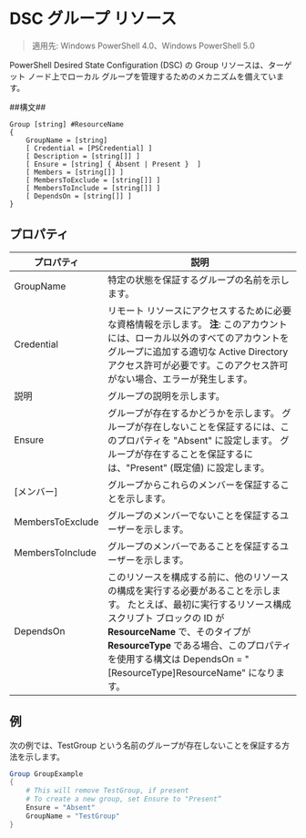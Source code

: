 # DSC グループ リソース

> 適用先: Windows PowerShell 4.0、Windows PowerShell 5.0

PowerShell Desired State Configuration (DSC) の Group リソースは、ターゲット ノード上でローカル グループを管理するためのメカニズムを備えています。

##構文##
```
Group [string] #ResourceName
{
    GroupName = [string]
    [ Credential = [PSCredential] ]
    [ Description = [string[]] ]
    [ Ensure = [string] { Absent | Present }  ]
    [ Members = [string[]] ]
    [ MembersToExclude = [string[]] ]
    [ MembersToInclude = [string[]] ]
    [ DependsOn = [string[]] ]
}
```

## プロパティ

|  プロパティ  |  説明   | 
|---|---| 
| GroupName| 特定の状態を保証するグループの名前を示します。| 
| Credential| リモート リソースにアクセスするために必要な資格情報を示します。 **注**: このアカウントには、ローカル以外のすべてのアカウントをグループに追加する適切な Active Directory アクセス許可が必要です。このアクセス許可がない場合、エラーが発生します。
| 説明| グループの説明を示します。| 
| Ensure| グループが存在するかどうかを示します。 グループが存在しないことを保証するには、このプロパティを "Absent" に設定します。 グループが存在することを保証するには、"Present" (既定値) に設定します。| 
| [メンバー]| グループからこれらのメンバーを保証することを示します。| 
| MembersToExclude| グループのメンバーでないことを保証するユーザーを示します。| 
| MembersToInclude| グループのメンバーであることを保証するユーザーを示します。| 
| DependsOn | このリソースを構成する前に、他のリソースの構成を実行する必要があることを示します。 たとえば、最初に実行するリソース構成スクリプト ブロックの ID が __ResourceName__ で、そのタイプが __ResourceType__ である場合、このプロパティを使用する構文は DependsOn = "[ResourceType]ResourceName" になります。| 

## 例

次の例では、TestGroup という名前のグループが存在しないことを保証する方法を示します。 

```powershell
Group GroupExample
{
    # This will remove TestGroup, if present
    # To create a new group, set Ensure to "Present“
    Ensure = "Absent"
    GroupName = "TestGroup"
}
```
<!--HONumber=Feb16_HO4-->

